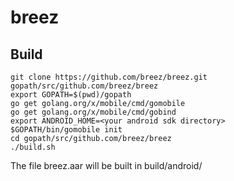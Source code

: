 # breez
## Build
```
git clone https://github.com/breez/breez.git gopath/src/github.com/breez/breez
export GOPATH=$(pwd)/gopath
go get golang.org/x/mobile/cmd/gomobile
go get golang.org/x/mobile/cmd/gobind
export ANDROID_HOME=<your android sdk directory>
$GOPATH/bin/gomobile init
cd gopath/src/github.com/breez/breez
./build.sh
```
The file breez.aar will be built in build/android/
